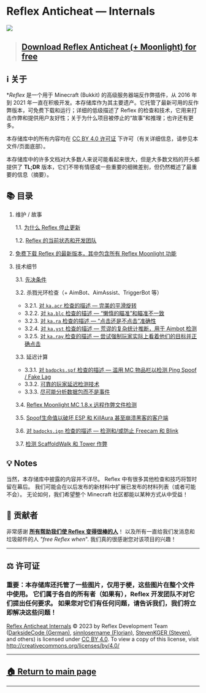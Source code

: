 # Reflex Anticheat — Internals

![][reflex-logo-big]

> ## [Download Reflex Anticheat (+ Moonlight) for free][download-reflex]




[//]: # (## ℹ️ About)
## ℹ️ 关于

[//]: # (**Reflex** was a premium server-side anticheat for Minecraft &#40;Bukkit&#41;, which was actively developed from 2016 to 2021. This repository serves as its primary legacy. It hosts the latest available anticheat version, which is downloadable and runnable for free; detailed low-level descriptions of Reflex's checks and techiques that it used to fight cheating and provide user friendliness; "stories" and reasoning on why the project was discontinued; and maybe more.)

[//]: # ()
[//]: # (Everything in this repository is licensed under the [CC BY 4.0 License][license] &#40;see the bottom of this file/page for details&#41;.)

[//]: # ()
[//]: # (Many of the documents in this repository might seem large for most people, but a **TL;DR** version is provided in the beginning of most of them, which don't carry the emotion or some important nuances, but still outline the most important information &#40;summary&#41;.)

**Reflex* 是一个用于 Minecraft (Bukkit) 的高级服务器端反作弊插件，从 2016 年到 2021 年一直在积极开发。本存储库作为其主要遗产。它托管了最新可用的反作弊版本，可免费下载和运行；详细的低级描述了 Reflex 的检查和技术，它用来打击作弊和提供用户友好性；关于为什么项目被停止的“故事”和推理；也许还有更多。

本存储库中的所有内容均在 [CC BY 4.0 许可证][license] 下许可（有关详细信息，请参见本文件/页面底部）。

本存储库中的许多文档对大多数人来说可能看起来很大，但是大多数文档的开头都提供了 **TL;DR** 版本，它们不带有情感或一些重要的细微差别，但仍然概述了最重要的信息（摘要）。



[//]: # (## 📚 Table of Contents)
## 📚 目录

[//]: # ()
[//]: # (1. Maintenance / Story)

[//]: # ()
[//]: # (   1.1. [Why Reflex was discontinued][why-discontinued])

[//]: # ()
[//]: # (   1.2. [The current state of Reflex and the dev team][current-state])

[//]: # ()
[//]: # (2. [Download the latest version of Reflex with all Reflex Moonlight features unlocked for free][download-reflex])

[//]: # ()
[//]: # (3. Technical details)

[//]: # ()
[//]: # (   3.1. [Prerequisites][prerequisites])

[//]: # ()
[//]: # (   3.2. KillAura checks &#40;+ AimBot, AimAssist, TriggerBot, and some more&#41;)

[//]: # (   )
[//]: # (   - 3.2.1. [Description of the `ka.acr` check — Perfectly smooth rotations][check.ka.acr])

[//]: # ()
[//]: # (   - 3.2.2. [Description of the `ka.blc` check — "Lazy Aim" and aiming inconsistencies][check.ka.blc])

[//]: # (  )
[//]: # (   - 3.2.3. [Description of the `ka.ra` check — "To click, or not to click" accuracy][check.ka.ra])

[//]: # (  )
[//]: # (   - 3.2.4. [Description of the `ka.yst` check — Absurdly complicated statistical inference for Aimbot detection][check.ka.yst])

[//]: # ()
[//]: # (   - 3.2.5. [Description of the `ka.ray` check — Try to force players to actually look at their target and click properly][check.ka.ray])

[//]: # (  )
[//]: # (   3.3. Lag accounting)

[//]: # ()
[//]: # (   - 3.3.1. [Description of the `badpcks.spf` check — Abusing MC inventory to detect Ping Spoof / Fake Lag][check.badpcks.spf])

[//]: # (  )
[//]: # (   - 3.3.2. [Reliable player lag detection techniques][lag-accounting])

[//]: # (   )
[//]: # (   - 3.3.3. [Analyze packets instead of events when possible][packets-over-events])

[//]: # ()
[//]: # (   3.4. [Reflex Moonlight MC 1.8.x remote cheat files detection][desc-and-list-of-cheat-files-det])

[//]: # ()
[//]: # (   3.5. [Spoofing health to break ESP and KillAura and even crash hacked clients][spoofing-health])

[//]: # ()
[//]: # (   3.6. [Description of the `badpcks.ign` check — Detect and/or prevent Freecam and Blink][check.badpcks.ign])

[//]: # ()
[//]: # (   3.7. [Detecting ScaffoldWalk and Tower &#40;building&#41; hacks][scaffold])

1. 维护 / 故事

   1.1. [为什么 Reflex 停止更新][why-discontinued]

   1.2. [Reflex 的当前状态和开发团队][current-state]

2. [免费下载 Reflex 的最新版本，其中包含所有 Reflex Moonlight 功能][download-reflex]

3. 技术细节

   3.1. [先决条件][prerequisites]

   3.2. 杀戮光环检查（+ AimBot、AimAssist、TriggerBot 等）

    - 3.2.1. [对 `ka.acr` 检查的描述 — 完美的平滑旋转][check.ka.acr]
    - 3.2.2. [对 `ka.blc` 检查的描述 — “懒惰的瞄准”和瞄准不一致][check.ka.blc]
    - 3.2.3. [对 `ka.ra` 检查的描述 — “点击还是不点击”准确性][check.ka.ra]
    - 3.2.4. [对 `ka.yst` 检查的描述 — 荒谬的复杂统计推断，用于 Aimbot 检测][check.ka.yst]
    - 3.2.5. [对 `ka.ray` 检查的描述 — 尝试强制玩家实际上看着他们的目标并正确点击][check.ka.ray]

   3.3. 延迟计算

    - 3.3.1. [对 `badpcks.spf` 检查的描述 — 滥用 MC 物品栏以检测 Ping Spoof / Fake Lag][check.badpcks.spf]
    - 3.3.2. [可靠的玩家延迟检测技术][lag-accounting]
    - 3.3.3. [尽可能分析数据包而不是事件][packets-over-events]

   3.4. [Reflex Moonlight MC 1.8.x 远程作弊文件检测][desc-and-list-of-cheat-files-det]

   3.5. [Spoof生命值以破坏 ESP 和 KillAura 甚至崩溃黑客的客户端][spoofing-health]

   3.6. [对 `badpcks.ign` 检查的描述 — 检测和/或防止 Freecam 和 Blink][check.badpcks.ign]

   3.7. [检测 ScaffoldWalk 和 Tower 作弊][scaffold]

[//]: # (## 💡 Notes)
## 💡 Notes

[//]: # (Contents disclosed in this repository are, of course, not exhaustive. There are quite many other checks and tricks in Reflex which will stay behind the curtains, at least for now. We may be expanding the list of published materials with new exciting stuff later &#40;or maybe not&#41;. Anyway, we hope that the entire Minecraft community will benefit from this all in some way!)
当然，本存储库中披露的内容并不详尽。 Reflex 中有很多其他检查和技巧将暂时留在幕后。 我们可能会在以后发布的新材料中扩展已发布的材料列表（或者可能不会）。 无论如何，我们希望整个 Minecraft 社区都能以某种方式从中受益！

[//]: # (## 🤝 Contributors)
## 🤝 贡献者

[//]: # (Huge thanks to **[all people who had been helping us make Reflex awesome][contrib]**! As well to all the people who kept messaging us and spamming *"free Reflex when*". We really appreciated your interest in the project!)
非常感谢 **[所有帮助我们使 Reflex 变得很棒的人][contrib]**！ 以及所有一直给我们发消息和垃圾邮件的人 *"free Reflex when*". 我们真的很感谢您对该项目的兴趣！

---

[//]: # (## ⚖️ License)
## ⚖️ 许可证

[//]: # (### IMPORTANT: This repository also hosts some pics, just for the memes, which are used throughout the files. They belong to their respective owners &#40;if any&#41;, no claims made for them by Reflex Development Team. If you have any problems with them, please let us know, and we'll address any issues immediately!)
### 重要：本存储库还托管了一些图片，仅用于梗，这些图片在整个文件中使用。 它们属于各自的所有者（如果有），Reflex 开发团队不对它们提出任何要求。 如果您对它们有任何问题，请告诉我们，我们将立即解决这些问题！

[Reflex Anticheat Internals][reflex-anticheat-internals] © 2023 by Reflex Development Team ([DarksideCode (German)][dev-german], [sinnlosername (Florian)][dev-florian], [StevenKGER (Steven)][dev-steven], and others) is licensed under [CC BY 4.0][license]. To view a copy of this license, visit http://creativecommons.org/licenses/by/4.0/

[license]: http://creativecommons.org/licenses/by/4.0

[reflex-anticheat-internals]: https://github.com/NagatoException/reflex-anticheat-internals

[dev-german]: https://github.com/MeGysssTaa

[dev-florian]: https://github.com/sinnlosername

[dev-steven]: https://github.com/StevenKGER

---

## [🏠 Return to main page][reflex-anticheat-internals]

---









[reflex-logo-big]: https://github.com/NagatoException/reflex-anticheat-internals-zh/blob/8a35007fca0904771d767a1ad466e1d140a79ba6/assets/Reflex%20Logo%20Big.png

[download-reflex]: https://github.com/MeGysssTaa/reflex-anticheat-internals/releases

[why-discontinued]: https://github.com/NagatoException/reflex-anticheat-internals-zh/blob/main/texts/1.1.%20Why%20Reflex%20was%20discontinued.md

[current-state]: https://github.com/NagatoExeption/reflex-anticheat-internals-zh/blob/main/texts/1.2.%20The%20current%20state%20of%20Reflex%20and%20the%20dev%20team.md

[prerequisites]: https://github.com/NagatoException/reflex-anticheat-internals-zh/blob/main/texts/3.1.%20Prerequisites.md

[check.ka.acr]: https://github.com/NagatoException/reflex-anticheat-internals-zh/blob/main/texts/3.2.1.%20Description%20of%20the%20%60ka.acr%60%20check.md

[check.ka.blc]: https://github.com/NagatoException/reflex-anticheat-internals-zh/blob/main/texts/3.2.2.%20Description%20of%20the%20%60ka.blc%60%20check.md

[check.ka.ra]: https://github.com/NagatoException/reflex-anticheat-internals-zh/blob/main/texts/3.2.3.%20Description%20of%20the%20%60ka.ra%60%20check.md

[check.ka.yst]: https://github.com/NagatoException/reflex-anticheat-internals-zh/blob/main/texts/3.2.4.%20Description%20of%20the%20%60ka.yst%60%20check.md

[check.badpcks.spf]: https://github.com/NagatoException/reflex-anticheat-internals-zh/blob/main/texts/3.3.1.%20Description%20of%20the%20%60badpcks.spf%60%20check.md

[lag-accounting]: https://github.com/NagatoException/reflex-anticheat-internals-zh/blob/main/texts/3.3.2.%20Reliable%20player%20lag%20detection.md

[desc-and-list-of-cheat-files-det]: https://github.com/NagatoException/reflex-anticheat-internals-zh/blob/main/texts/3.4.%20Reflex%20Moonlight%20remote%20cheat%20files%20detection.md

[packets-over-events]: https://github.com/NagatoException/reflex-anticheat-internals-zh/blob/main/texts/3.3.3.%20Analyze%20packets%20instead%20of%20events%20when%20possible.md

[spoofing-health]: https://github.com/NagatoException/reflex-anticheat-internals-zh/blob/main/texts/3.5.%20Spoofing%20health.md

[check.badpcks.ign]: https://github.com/NagatoException/reflex-anticheat-internals-zh/blob/main/texts/3.6.%20Description%20of%20the%20%60badpcks.ign%60%20check.md

[check.ka.ray]: https://github.com/NagatoException/reflex-anticheat-internals-zh/blob/main/texts/3.2.5.%20Description%20of%20the%20%60ka.ray%60%20check.md

[contrib]: https://github.com/MeGysssTaa/ReflexIssueTracker/wiki/Contributors-List

[scaffold]: https://github.com/NagatoException/reflex-anticheat-internals-zh/blob/main/texts/3.7.%20Detecting%20ScaffoldWalk%20and%20Tower%20(building)%20hacks.md




